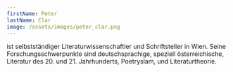 ```yaml
---
firstName: Peter
lastName: Clar
image: /assets/images/peter_clar.png
---
```


ist selbstständiger Literaturwissenschaftler und Schriftsteller in Wien. Seine
Forschungsschwerpunkte sind deutschsprachige, speziell österreichische, Literatur des 20. und 21.
Jahrhunderts, Poetryslam, und Literaturtheorie.
